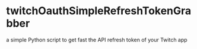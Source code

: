# twitchOauthSimpleRefreshTokenGrabber
a simple Python script to get fast the API refresh token of your Twitch app
